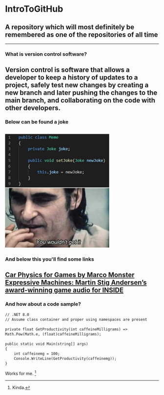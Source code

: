 # IntroToGitHub
## A repository which will most definitely be remembered as one of the repositories of all time
---
### What is version control software?
Version control is software that allows a developer to keep a history of updates to a project, safely test new changes by creating a new branch and later pushing the changes to the main branch, and collaborating on the code with other developers.
---
### Below can be found a joke
![A joke](Private_Joke.jpeg)
---
### And below this you'll find some links
[Car Physics for Games by Marco Monster](https://www.asawicki.info/Mirror/Car%20Physics%20for%20Games/Car%20Physics%20for%20Games.html)
[Expressive Machines: Martin Stig Andersen’s award-winning game audio for INSIDE](https://blog.prosoundeffects.com/expressive-machines-martin-stig-andersens-award-winning-game-audio-for-inside#:~:text=Discover%20how%20game%20sound%20designer,of%20Playdead's%20hit%20game%20INSIDE.)
---
### And how about a code sample?
```
// .NET 8.0
// Assume class container and proper using namespaces are present

private float GetProductivity(int caffeineMilligrams) => Math.Pow(Math.e, (float)caffeineMilligrams);

public static void Main(string[] args)
{
    int caffeinemg = 100;
    Console.WriteLine(GetProductivity(caffeinemg));
}
```
Works for me. [^1]

[^1]: Kinda.